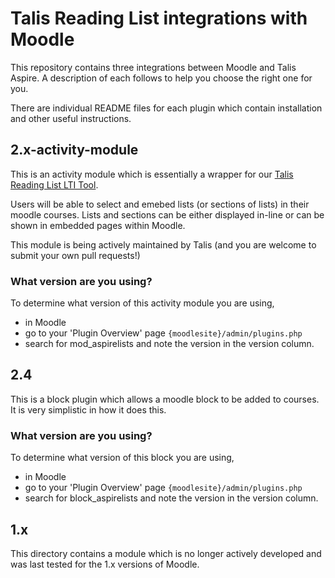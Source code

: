 # Talis Reading List integrations with Moodle

This repository contains three integrations between Moodle and Talis Aspire. A description of each follows to help you choose the right one for you.

There are individual README files for each plugin which contain installation and other useful instructions.


## 2.x-activity-module

This is an activity module which is essentially a wrapper for our [Talis Reading List LTI Tool](http://knowledge.talis.com/articles/tarl-lti/).

Users will be able to select and emebed lists (or sections of lists) in their moodle courses. Lists and sections can be either displayed in-line or can be shown in embedded pages within Moodle.

This module is being actively maintained by Talis (and you are welcome to submit your own pull requests!)

### What version are you using?
To determine what version of this activity module you are using, 

* in Moodle
* go to your 'Plugin Overview' page `{moodlesite}/admin/plugins.php`
* search for mod_aspirelists and note the version in the version column.

## 2.4

This is a block plugin which allows a moodle block to be added to courses. It is very simplistic in how it does this.

### What version are you using?
To determine what version of this block you are using, 

* in Moodle
* go to your 'Plugin Overview' page `{moodlesite}/admin/plugins.php`
* search for block_aspirelists and note the version in the version column.

## 1.x

This directory contains a module which is no longer actively developed and was last tested for the 1.x versions of Moodle.

